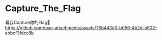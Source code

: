 # Capture_The_Flag
看我Capture你的Flag🚩<br/>
https://github.com/user-attachments/assets/76b443d0-b056-4b2d-b502-abbcf3fdcc8b

